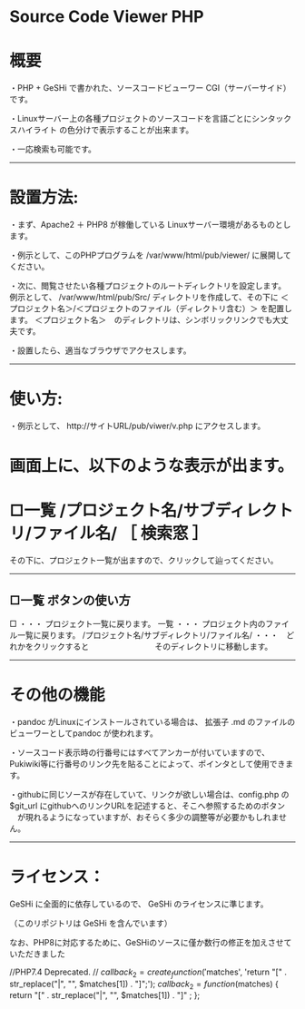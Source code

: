 # Source Code Viewer PHP

# 概要

・PHP + GeSHi で書かれた、ソースコードビューワー CGI（サーバーサイド）です。

・Linuxサーバー上の各種プロジェクトのソースコードを言語ごとにシンタックスハイライト
の色分けで表示することが出来ます。

・一応検索も可能です。

-----------------------------------------------------
# 設置方法:

・まず、Apache2 ＋ PHP8 が稼働している Linuxサーバー環境があるものとします。

・例示として、このPHPプログラムを
  /var/www/html/pub/viewer/ 
  に展開してください。

・次に、閲覧させたい各種プロジェクトのルートディレクトリを設定します。
  例示として、
  /var/www/html/pub/Src/
  ディレクトリを作成して、その下に
    ＜プロジェクト名＞/＜プロジェクトのファイル（ディレクトリ含む）＞
  を配置します。
    ＜プロジェクト名＞　のディレクトリは、シンボリックリンクでも大丈夫です。

・設置したら、適当なブラウザでアクセスします。

-----------------------------------------------------
# 使い方:
・例示として、
  http://サイトURL/pub/viwer/v.php にアクセスします。


画面上に、以下のような表示が出ます。
================================================================
□一覧  /プロジェクト名/サブディレクトリ/ファイル名/  ［ 検索窓 ］
================================================================
その下に、プロジェクト一覧が出ますので、クリックして辿ってください。



-----------------------
□一覧   ボタンの使い方
-----------------------

   □   ・・・ プロジェクト一覧に戻ります。
   一覧 ・・・ プロジェクト内のファイル一覧に戻ります。
   /プロジェクト名/サブディレクトリ/ファイル名/ ・・・　どれかをクリックすると
　　　　　　　　そのディレクトリに移動します。

   
-----------------------------------------------------
# その他の機能

・pandoc がLinuxにインストールされている場合は、
拡張子 .md のファイルのビューワーとしてpandoc が使われます。

・ソースコード表示時の行番号にはすべてアンカーが付いていますので、
Pukiwiki等に行番号のリンク先を貼ることによって、ポインタとして使用できます。

・githubに同じソースが存在していて、リンクが欲しい場合は、config.php の
  $git_url にgithubへのリンクURLを記述すると、そこへ参照するためのボタン
　が現れるようになっていますが、おそらく多少の調整等が必要かもしれません。


-----------------------------------------------------
# ライセンス：

 GeSHi に全面的に依存しているので、 GeSHi のライセンスに準じます。

（このリポジトリは GeSHi を含んでいます）

なお、PHP8に対応するために、GeSHiのソースに僅か数行の修正を加えさせていただきました

//PHP7.4 Deprecated.
//              $callback_2 = create_function('$matches', 'return "[" . str_replace("|", "", $matches[1]) . "]";');
                $callback_2 = function($matches) {
					return "[" . str_replace("|", "", $matches[1]) . "]" ;
				};

